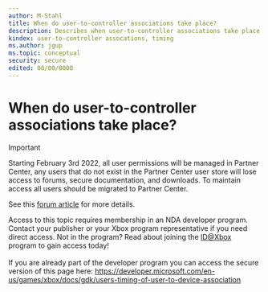 ```yaml
---
author: M-Stahl
title: When do user-to-controller associations take place?
description: Describes when user-to-controller associations take place.
kindex: user-to-controller assocations, timing
ms.author: jgup
ms.topic: conceptual
security: secure
edited: 00/00/0000
---
```


# When do user-to-controller associations take place?
> [!IMPORTANT]
> Starting February 3rd 2022, all user permissions will be managed in Partner Center, any users that do not exist in the Partner Center user store will lose access to forums, secure documentation, and downloads. To maintain access all users should be migrated to Partner Center. <p></p>See this <a href="https://forums.xboxlive.com/articles/132187/breaking-change-user-access-for-forums-secure-docu.html">forum article</a> for more details.  

 Access to this topic requires membership in an NDA developer program. Contact your publisher or your Xbox program representative if you need direct access. Not in the program? Read about joining the <a href="https://www.xbox.com/Developers/id">ID@Xbox</a> program to gain access today!  <br/><br/>If you are already part of the developer program you can access the secure version of this page here: <a target="_blank" href="https://developer.microsoft.com/en-us/games/xbox/docs/gdk/users-timing-of-user-to-device-association">https://developer.microsoft.com/en-us/games/xbox/docs/gdk/users-timing-of-user-to-device-association</a>